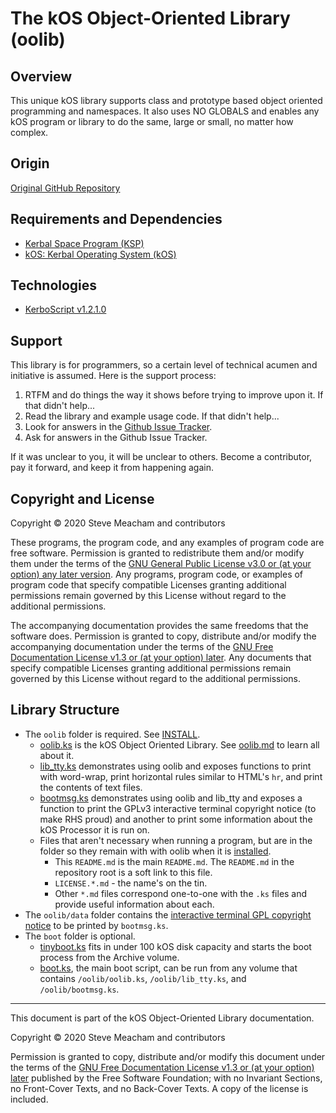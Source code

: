# The kOS Object-Oriented Library (oolib)
## Overview
This unique kOS library supports class and prototype based object oriented programming and namespaces.  It also uses NO GLOBALS and enables any kOS program or library to do the same, large or small, no matter how complex.
## Origin
[Original GitHub Repository](https://github.com/stevemeacham/kOS-OO-Library)
## Requirements and Dependencies
* [Kerbal Space Program (KSP)](https://kerbalspaceprogram.com/)
* [kOS: Kerbal Operating System (kOS)](https://ksp-kos.github.io/KOS/)
## Technologies
* [KerboScript v1.2.1.0](https://ksp-kos.github.io/KOS/language.html)
## Support
This library is for programmers, so a certain level of technical acumen and initiative is assumed.  Here is the support process:
1. RTFM and do things the way it shows before trying to improve upon it.  If that didn't help...
2. Read the library and example usage code.  If that didn't help...
3. Look for answers in the [Github Issue Tracker](https://github.com/stevemeacham/kOS-OO-Library/issues).
4. Ask for answers in the Github Issue Tracker.

If it was unclear to you, it will be unclear to others.  Become a contributor, pay it forward, and keep it from happening again.
## Copyright and License
Copyright © 2020 Steve Meacham and contributors

These programs, the program code, and any examples of program code are free software.  Permission is granted to redistribute them and/or modify them under the terms of the [GNU General Public License v3.0 or \(at your option\) any later version](/Script/oolib/LICENSE.GPL-3.0-or-later.md).  Any programs, program code, or examples of program code that specify compatible Licenses granting additional permissions remain governed by this License without regard to the additional permissions.

The accompanying documentation provides the same freedoms that the software does.  Permission is granted to copy, distribute and/or modify the accompanying documentation under the terms of the [GNU Free Documentation License v1.3 or \(at your option\) later](/Script/oolib/LICENSE.GFDL-1.3-or-later.md).  Any documents that specify compatible Licenses granting additional permissions remain governed by this License without regard to the additional permissions.
## Library Structure
* The `oolib` folder is required.  See [INSTALL](/INSTALL.md).
  * [oolib.ks](/Script/oolib/oolib.ks) is the kOS Object Oriented Library.  See [oolib.md](/Script/oolib/oolib.md) to learn all about it.
  * [lib_tty.ks](/Script/oolib/lib_tty.ks) demonstrates using oolib and exposes functions to print with word-wrap, print horizontal rules similar to HTML's `hr`, and print the contents of text files.
  * [bootmsg.ks](/Script/oolib/bootmsg.ks) demonstrates using oolib and lib_tty and exposes a function to print the GPLv3 interactive terminal copyright notice (to make RHS proud) and another to print some information about the kOS Processor it is run on.
  * Files that aren't necessary when running a program, but are in the folder so they remain with with oolib when it is [installed](/INSTALL.md).
    * This `README.md` is the main `README.md`.  The `README.md` in the repository root is a soft link to this file.
    * `LICENSE.*.md` - the name's on the tin.
    * Other `*.md` files correspond one-to-one with the `.ks` files and provide useful information about each.
* The `oolib/data` folder contains the [interactive terminal GPL copyright notice](/Script/oolib/data/gpl.txt) to be printed by `bootmsg.ks`.
* The `boot` folder is optional.  
  * [tinyboot.ks](/Script/boot/tinyboot.ks) fits in under 100 kOS disk capacity and starts the boot process from the Archive volume.  
  * [boot.ks](/Script/boot/boot.ks), the main boot script, can be run from any volume that contains `/oolib/oolib.ks`, `/oolib/lib_tty.ks`, and `/oolib/bootmsg.ks`.

-----

This document is part of the kOS Object-Oriented Library documentation.

Copyright © 2020 Steve Meacham and contributors

Permission is granted to copy, distribute and/or modify this document under the terms of the [GNU Free Documentation License v1.3 or \(at your option\) later](/Script/oolib/LICENSE.GFDL-1.3-or-later.md) published by the Free Software Foundation; with no Invariant Sections, no Front-Cover Texts, and no Back-Cover Texts. A copy of the license is included.